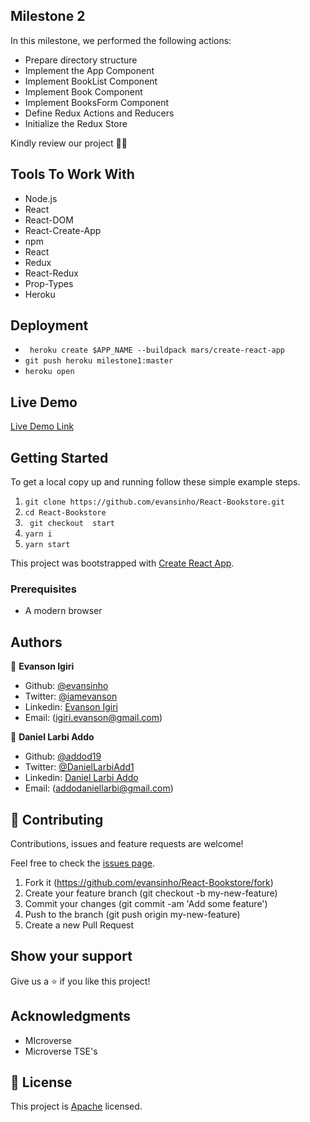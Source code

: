 ## Milestone 2

In this milestone, we performed the following actions:

- Prepare directory structure
- Implement the App Component
- Implement BookList Component
- Implement Book Component
- Implement BooksForm Component
- Define Redux Actions and Reducers
- Initialize the Redux Store

Kindly review our project :man_technologist: 

## Tools To Work With

- Node.js
- React
- React-DOM
- React-Create-App
- npm
- React
- Redux
- React-Redux
- Prop-Types
- Heroku

## Deployment

- ``` heroku create $APP_NAME --buildpack mars/create-react-app```
- ``` git push heroku milestone1:master ```
- ` heroku open `

## Live Demo

[Live Demo Link](https://redux-book.herokuapp.com/)


## Getting Started

To get a local copy up and running follow these simple example steps.

1. ``` git clone https://github.com/evansinho/React-Bookstore.git ```
2. ``` cd React-Bookstore ```
3. ``` git checkout  start```
4. ``` yarn i ```
5. ``` yarn start ```


This project was bootstrapped with [Create React App](https://github.com/facebook/create-react-app).


### Prerequisites

- A modern browser

## Authors

👤 **Evanson Igiri**

- Github: [@evansinho](https://github.com/evansinho)
- Twitter: [@iamevanson](https://twitter.com/iamevanson)
- Linkedin: [Evanson Igiri](https://linkedin.com/in/evanson-igiri)
- Email: (igiri.evanson@gmail.com)

👤 **Daniel Larbi Addo**

- Github: [@addod19](https://github.com/addod19)
- Twitter: [@DanielLarbiAdd1](https://twitter.com/DanielLarbiAdd1)
- Linkedin: [Daniel Larbi Addo](https://linkedin.com/in/daniel-larbi-addo/)
- Email: (addodaniellarbi@gmail.com)

## 🤝 Contributing

Contributions, issues and feature requests are welcome!

Feel free to check the [issues page](https://github.com/evansinho/React-Bookstore/issues).


1. Fork it (https://github.com/evansinho/React-Bookstore/fork)
2. Create your feature branch (git checkout -b my-new-feature)
3. Commit your changes (git commit -am 'Add some feature')
4. Push to the branch (git push origin my-new-feature)
5. Create a new Pull Request

## Show your support

Give us a ⭐️ if you like this project!

## Acknowledgments

- MIcroverse
- Microverse TSE's

## 📝 License

This project is [Apache](lic.url) licensed.
